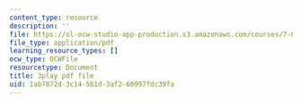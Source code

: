 ```yaml
---
content_type: resource
description: ''
file: https://ol-ocw-studio-app-production.s3.amazonaws.com/courses/7-01sc-fundamentals-of-biology-fall-2011/1ab7872d3c145b1d3af260997fdc39fa_SvjeCxVu2dI.pdf
file_type: application/pdf
learning_resource_types: []
ocw_type: OCWFile
resourcetype: Document
title: 3play pdf file
uid: 1ab7872d-3c14-5b1d-3af2-60997fdc39fa
---
```

